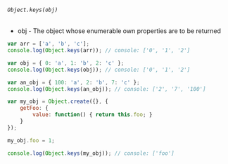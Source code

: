 ###### `Object.keys(obj)`

* obj - The object whose enumerable own properties are to be returned
<!-- .element: class="fragment" -->



```javascript
var arr = ['a', 'b', 'c'];
console.log(Object.keys(arr)); // console: ['0', '1', '2']

var obj = { 0: 'a', 1: 'b', 2: 'c' };
console.log(Object.keys(obj)); // console: ['0', '1', '2']

var an_obj = { 100: 'a', 2: 'b', 7: 'c' };
console.log(Object.keys(an_obj)); // console: ['2', '7', '100']

var my_obj = Object.create({}, {
	getFoo: {
		value: function() { return this.foo; }
	}
});

my_obj.foo = 1;

console.log(Object.keys(my_obj)); // console: ['foo']
```
